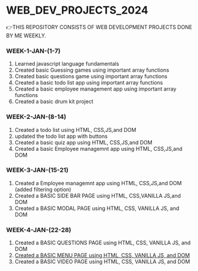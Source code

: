 # WEB_DEV_PROJECTS_2024
👉THIS REPOSITORY CONSISTS OF WEB DEVELOPMENT PROJECTS DONE BY ME WEEKLY. 

<h3>WEEK-1-JAN-(1-7)</h3>
<ol>
  <li>
   Learned javascript language fundamentals 
 </li>
 <li>
   Created basic Guessing games using important array functions
 </li>
  <li>
   Created basic questions game using important array functions
 </li>
  <li>
   Created a basic todo list app using important array functions
 </li>
  </li>
  <li>
   Created a basic employee management app using important array functions
 </li>
 <li>
   Created a basic drum kit project
 </li>
</ol>
<h3>WEEK-2-JAN-(8-14)</h3>
<ol>
  <li>Created a todo list using HTML, CSS,JS,and DOM</li>
  <li>updated the todo list app with buttons</li>
  <li>Created a basic quiz app using HTML, CSS,JS,and DOM</li>
  <li>Created a basic Employee managemnt app using HTML, CSS,JS,and DOM</li>
  
</ol>
<h3>WEEK-3-JAN-(15-21)</h3>
<ol>
  <li>Created a Employee managemnt app using HTML, CSS,JS,and DOM (added filtering option)</li>
  <li>Created a BASIC SIDE BAR PAGE using HTML, CSS,VANILLA JS,and DOM</li>
    <li>Created a BASIC MODAL PAGE using HTML, CSS, VANILLA JS, and DOM</li>
</ol>
<h3>WEEK-4-JAN-(22-28)</h3>
<ol>
    <li>Created a BASIC QUESTIONS PAGE using HTML, CSS, VANILLA JS, and DOM</li>
   <li><a href="https://rishivarma99.github.io/Menu-app_project/" alt="menu-app">Created a BASIC MENU PAGE using HTML, CSS, VANILLA JS, and DOM</a></li> 
   <li>Created a BASIC VIDEO PAGE using HTML, CSS, VANILLA JS, and DOM</li>
</ol>
